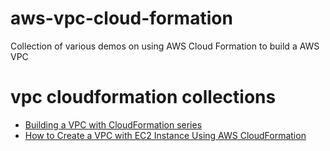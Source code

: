 # aws-vpc-cloud-formation
Collection of various demos on using AWS Cloud Formation to build a AWS VPC

# vpc cloudformation collections

* [Building a VPC with CloudFormation series](building-a-vpc-series/README.md)
* [How to Create a VPC with EC2 Instance Using AWS CloudFormation](create-a-vpc-with-ec2/README.md)